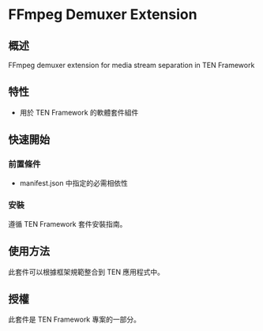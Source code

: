 # FFmpeg Demuxer Extension

## 概述

FFmpeg demuxer extension for media stream separation in TEN Framework

## 特性

- 用於 TEN Framework 的軟體套件組件


## 快速開始

### 前置條件

- manifest.json 中指定的必需相依性

### 安裝

遵循 TEN Framework 套件安裝指南。

## 使用方法

此套件可以根據框架規範整合到 TEN 應用程式中。

## 授權

此套件是 TEN Framework 專案的一部分。
